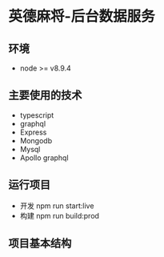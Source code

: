# 英德麻将-后台数据服务

## 环境
* node >= v8.9.4
## 主要使用的技术

* typescript
* graphql
* Express
* Mongodb
* Mysql
* Apollo graphql

## 运行项目

* 开发 npm run start:live
* 构建 npm run build:prod

## 项目基本结构




